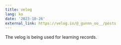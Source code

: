 ```yaml
---
title: velog
lang: ko
date: '2023-10-26'
external_link: https://velog.io/@_gunnn_oo__/posts
---
```


<div style="text-align: justify;">The velog is being used for learning records.</div>
